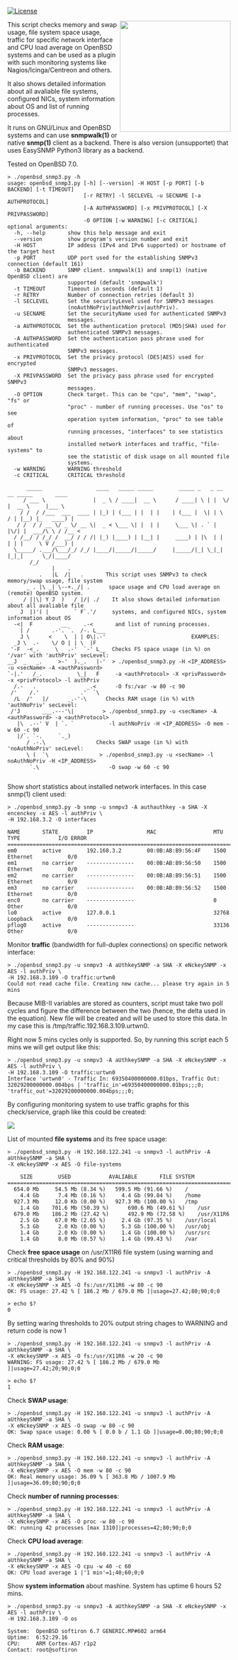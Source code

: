 [![License](https://img.shields.io/github/license/alexander-naumov/openbsd_snmp3_check)](https://github.com/alexander-naumov/openbsd_snmp3_check/LICENSE)

<img align="right" src="ppuf800X725.png" height="250">

This script checks memory and swap usage, file system space usage,
traffic for specific network interface and CPU load average on OpenBSD
systems and can be used as a plugin with such monitoring systems
like Nagios/Icinga/Centreon and others.

It also shows detailed information about all avaliable file systems,
configured NICs, system information about OS and list of running processes.

It runs on GNU/Linux and OpenBSD systems and can use **snmpwalk(1)** or
native **snmp(1)** client as a backend. There is also version (unsupportet)
that uses EasySNMP Python3 library as a backend.

Tested on OpenBSD 7.0.

```
> ./openbsd_snmp3.py -h
usage: openbsd_snmp3.py [-h] [--version] -H HOST [-p PORT] [-b BACKEND] [-t TIMEOUT]
                        [-r RETRY] -l SECLEVEL -u SECNAME [-a AUTHPROTOCOL]
                        [-A AUTHPASSWORD] [-x PRIVPROTOCOL] [-X PRIVPASSWORD]
                        -O OPTION [-w WARNING] [-c CRITICAL]
optional arguments:
  -h, --help       show this help message and exit
  --version        show program's version number and exit
  -H HOST          IP addess (IPv4 and IPv6 supported) or hostname of the target host
  -p PORT          UDP port used for the establishing SNMPv3 connection (default 161)
  -b BACKEND       SNMP client. snmpwalk(1) and snmp(1) (native OpenBSD client) are
                   supported (default 'snmpwalk')
  -t TIMEOUT       Timeout in seconds (default 1)
  -r RETRY         Number of connection retries (default 3)
  -l SECLEVEL      Set the securityLevel used for SNMPv3 messages
                   (noAuthNoPriv|authNoPriv|authPriv).
  -u SECNAME       Set the securityName used for authenticated SNMPv3
                   messages.
  -a AUTHPROTOCOL  Set the authentication protocol (MD5|SHA) used for
                   authenticated SNMPv3 messages.
  -A AUTHPASSWORD  Set the authentication pass phrase used for authenticated
                   SNMPv3 messages.
  -x PRIVPROTOCOL  Set the privacy protocol (DES|AES) used for encrypted
                   SNMPv3 messages.
  -X PRIVPASSWORD  Set the privacy pass phrase used for encrypted SNMPv3
                   messages.
  -O OPTION        Check target. This can be "cpu", "mem", "swap", "fs" or
                   "proc" - number of running processes. Use "os" to see
                   operation system information, "proc" to see table of
                   running processes, "interfaces" to see statistics about
                   installed network interfaces and traffic, "file-systems" to
                   see the statistic of disk usage on all mounted file
                   systems.
  -w WARNING       WARNING threshold
  -c CRITICAL      CRITICAL threshold

      _____                 ____   _____ _____        _____ _   _ __  __ _____       ____
     / ___ \               |  _ \ / ____|  __ \      / ____| \ | |  \/  |  __ \     |___ \
    / /  / /___  ___  ____ | |_) | (___ | |  | |    | (___ |  \| | \  / | |__) |_   ____) |
   / /  / / __ \/ _ \/ __ \|  _ < \___ \| |  | |     \___ \| . ` | |\/| |  ___/\ \ / /__ <
  / /__/ / /_/ /  __/ / / /| |_) |____) | |__| |     ____) | |\  | |  | | |     \ V /___) |
  \_____/ .___/\___/_/ /_/ |____/|_____/|_____/     |_____/|_| \_|_|  |_|_|      \_/|____/
       /_/
              |    .
          .   |L  /|   .       This script uses SNMPv3 to check memory/swap usage, file system
      _ . |\ _| \--+._/| .      space usage and CPU load average on (remote) OpenBSD system.
     / ||\| Y J  )   / |/| ./    It also shows detailed information about all avaliable file
    J  |)'( |        ` F`.'/     systems, and configured NICs, system information about OS
  -<|  F         __     .-<       and list of running processes.
    | /       .-'. `.  /-. L___
    J \      <    \  | | O\|.-'                           EXAMPLES:
  _J \  .-    \/ O | | \  |F
 '-F  -<_.     \   .-'  `-' L__  Checks FS space usage (in %) on '/var' with 'authPriv' secLevel:
__J  _   _.     >-'  )._.   |-'  > ./openbsd_snmp3.py -H <IP_ADDRESS> -u <secName> -A <authPassword>
`-|.'   /_.           \_|   F     -a <authProtocol> -X <privPassword> -x <privProtocol> -l authPriv
  /.-   .                _.<      -O fs:/var -w 80 -c 90
 /'    /.'             .'  `\
  /L  /'   |/      _.-'-\      Checks RAM usage (in %) with 'authNoPriv' secLevel:
 /'J       ___.---'\|         > ./openbsd_snmp3.py -u <secName> -A <authPassword> -a <authProtocol>
   |\  .--' V  | `. `           -l authNoPriv -H <IP_ADDRESS> -O mem -w 60 -c 90
   |/`. `-.     `._)
      / .-.\                Checks SWAP usage (in %) with 'noAuthNoPriv' secLevel:
      \ (  `\                > ./openbsd_snmp3.py -u <secName> -l noAuthNoPriv -H <IP_ADDRESS>
       `.\                      -O swap -w 60 -c 90


```
Show short statistics about installed network interfaces. In this case snmp(1) client used:

```
> ./openbsd_snmp3.py -b snmp -u snmpv3 -A authauthkey -a SHA -X encenckey -x AES -l authPriv \
-H 192.168.3.2 -O interfaces

NAME       STATE         IP                 MAC                  MTU        TYPE            I/O ERROR
=====================================================================================================
em0        active        192.168.3.2        00:0B:AB:B9:56:4F    1500       Ethernet           0/0
em1        no carrier    ---------------    00:0B:AB:B9:56:50    1500       Ethernet           0/0
em2        no carrier    ---------------    00:0B:AB:B9:56:51    1500       Ethernet           0/0
em3        no carrier    ---------------    00:0B:AB:B9:56:52    1500       Ethernet           0/0
enc0       no carrier    ---------------                         0          Other              0/0
lo0        active        127.0.0.1                               32768      Loopback           0/0
pflog0     active        ---------------                         33136      Other              0/0

```

Monitor **traffic** (bandwidth for full-duplex connections) on specific network interface:

```
> ./openbsd_snmp3.py -u snmpv3 -A aUthkeySNMP -a SHA -X eNckeySNMP -x AES -l authPriv \
-H 192.168.3.109 -O traffic:urtwn0
Could not read cache file. Creating new cache... please try again in 5 mins

```

Because MIB-II variables are stored as counters, script must take two poll cycles and
figure the difference between the two (hence, the delta used in the equation).
New file will be created and will be used to store this data.
In my case this is /tmp/traffic.192.168.3.109.urtwn0.

Right now 5 mins cycles only is supported. So, by running this script each 5 mins we will
get output like this:

```
> ./openbsd_snmp3.py -u snmpv3 -A aUthkeySNMP -a SHA -X eNckeySNMP -x AES -l authPriv \
-H 192.168.3.109 -O traffic:urtwn0
Interface 'urtwn0' - Traffic In: 69350400000000.01bps, Traffic Out: 32029200000000.004bps | 'traffic_in'=69350400000000.01bps;;;0; 'traffic_out'=32029200000000.004bps;;;0;

```

By configuring monitoring system to use traffic graphs for this check/service, graph like
this could be created:

<img align="center" src="traffic.png">


List of mounted **file systems** and its free space usage:

```
> ./openbsd_snmp3.py -H 192.168.122.241 -u snmpv3 -l authPriv -A aUthkeySNMP -a SHA \
-X eNckeySNMP -x AES -O file-systems

    SIZE		USED		    AVALIABLE		FILE SYSTEM
==================================================================================
  654.0 Mb	   54.5 Mb (8.34 %)	  599.5 Mb (91.66 %)	/
    4.4 Gb	    7.4 Mb (0.16 %)	    4.4 Gb (99.84 %)	/home
  927.3 Mb	   12.0 Kb (0.00 %)	  927.3 Mb (100.00 %)	/tmp
    1.4 Gb	  701.6 Mb (50.39 %)	  690.6 Mb (49.61 %)	/usr
  679.0 Mb	  186.2 Mb (27.42 %)	  492.9 Mb (72.58 %)	/usr/X11R6
    2.5 Gb	   67.0 Mb (2.65 %)	    2.4 Gb (97.35 %)	/usr/local
    5.3 Gb	    2.0 Kb (0.00 %)	    5.3 Gb (100.00 %)	/usr/obj
    1.4 Gb	    2.0 Kb (0.00 %)	    1.4 Gb (100.00 %)	/usr/src
    1.4 Gb	    8.0 Mb (0.57 %)	    1.4 Gb (99.43 %)	/var

```

Check **free space usage** on /usr/X11R6 file system (using warning and critical
thresholds by 80% and 90%)

```
> ./openbsd_snmp3.py -H 192.168.122.241 -u snmpv3 -l authPriv -A aUthkeySNMP -a SHA \
-X eNckeySNMP -x AES -O fs:/usr/X11R6 -w 80 -c 90
OK: FS usage: 27.42 % [ 186.2 Mb / 679.0 Mb ]|usage=27.42;80;90;0;0

> echo $?
0
```

By setting waring thresholds to 20% output string chages to WARNING and return
code is now 1

```
> ./openbsd_snmp3.py -H 192.168.122.241 -u snmpv3 -l authPriv -A aUthkeySNMP -a SHA \
-X eNckeySNMP -x AES -O fs:/usr/X11R6 -w 20 -c 90
WARNING: FS usage: 27.42 % [ 186.2 Mb / 679.0 Mb ]|usage=27.42;20;90;0;0

> echo $?
1
```

Check **SWAP usage**:

```
> ./openbsd_snmp3.py -H 192.168.122.241 -u snmpv3 -l authPriv -A aUthkeySNMP -a SHA \
-X eNckeySNMP -x AES -O swap -w 80 -c 90
OK: Swap space usage: 0.00 % [ 0.0 b / 1.1 Gb ]|usage=0.00;80;90;0;0
```

Check **RAM usage**:
```
> ./openbsd_snmp3.py -H 192.168.122.241 -u snmpv3 -l authPriv -A aUthkeySNMP -a SHA \
-X eNckeySNMP -x AES -O mem -w 80 -c 90
OK: Real memory usage: 36.09 % [ 363.8 Mb / 1007.9 Mb ]|usage=36.09;80;90;0;0
```

Check **number of running processes**:
```
> ./openbsd_snmp3.py -H 192.168.122.241 -u snmpv3 -l authPriv -A aUthkeySNMP -a SHA \
-X eNckeySNMP -x AES -O proc -w 80 -c 90
OK: running 42 processes [max 1310]|processes=42;80;90;0;0
```

Check **CPU load average**:
```
> ./openbsd_snmp3.py -H 192.168.122.241 -u snmpv3 -l authPriv -A aUthkeySNMP -a SHA \
-X eNckeySNMP -x AES -O cpu -w 40 -c 60
OK: CPU load average 1 |'1 min'=1;40;60;0;0
```

Show **system information** about mashine. System has uptime 6 hours 52 mins.

```
> ./openbsd_snmp3.py -u snmpv3 -A aUthkeySNMP -a SHA -X eNckeySNMP -x AES -l authPriv \
-H 192.168.3.109 -O os

System:  OpenBSD softiron 6.7 GENERIC.MP#602 arm64
Uptime:  6:52:29.16
CPU:     ARM Cortex-A57 r1p2
Contact: root@softiron

```
